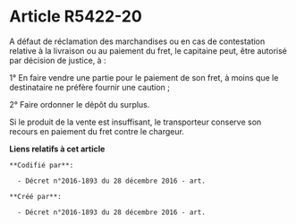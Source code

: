 # Article R5422-20

A défaut de réclamation des marchandises ou en cas de contestation relative à la livraison ou au paiement du fret, le
capitaine peut, être autorisé par décision de justice, à :

1° En faire vendre une partie pour le paiement de son fret, à moins que le destinataire ne préfère fournir une caution ;

2° Faire ordonner le dépôt du surplus.

Si le produit de la vente est insuffisant, le transporteur conserve son recours en paiement du fret contre le chargeur.

**Liens relatifs à cet article**

	**Codifié par**:

	  - Décret n°2016-1893 du 28 décembre 2016 - art.

	**Créé par**:

	  - Décret n°2016-1893 du 28 décembre 2016 - art.
